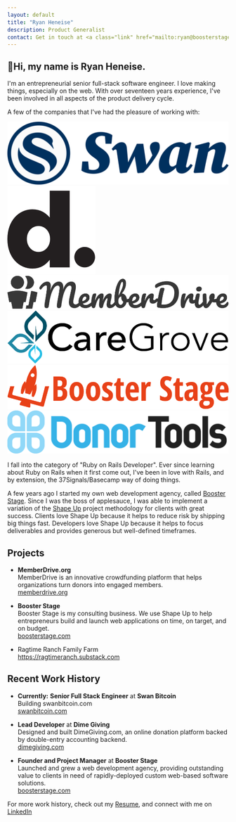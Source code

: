 ```yaml
---
layout: default
title: "Ryan Heneise"
description: Product Generalist
contact: Get in touch at <a class="link" href="mailto:ryan@boosterstage.com">ryan@boosterstage.com</a>
---
```


## 👋Hi, my name is Ryan Heneise.

I'm an entrepreneurial senior full-stack software engineer. I love making things, especially on the web. With over seventeen years experience, I've been involved in all aspects of the product delivery cycle. 

A few of the companies that I've had the pleasure of working with: 

<div class="grid grid-cols-2 lg:grid-cols-3 gap-4 mt-12 mb-20">

  <div class="flex items-center justify-center"><a href="https://swanbitcoin.com/"><img alt="Swan" class="m-0 h-12" src="./assets/swan.png" /></a></div>
  <div class="flex items-center justify-center"><a href="https://boosterstage.com/portfolio/dime-giving/"><img alt="Dime Giving" class="m-0 h-12" src="./assets/dime-giving.png" /></a></div>
  <div class="flex items-center justify-center"><a href="https://memberdrive.org/"><img alt="Memberdrive" class="m-0 h-8" src="./assets/memberdrive.png" /></a></div>
  <div class="flex items-center justify-center"><a href="https://boosterstage.com/portfolio/caregrove/"><img alt="Caregrove" class="m-0 h-10" src="./assets/caregrove.png" /></a></div>
  <div class="flex items-center justify-center"><a href="https://boosterstage.com/"><img alt="Booster Stage" class="m-0 h-8" src="./assets/boosterstage.png" /></a></div>
  <div class="flex items-center justify-center"><a href="https://boosterstage.com/portfolio/donortools/"><img alt="DonorTools" class="m-0 h-8" src="./assets/donortools.png" /></a></div>
  <!-- <div class="flex items-center justify-center"><a href="https://biola.edu/"><img alt="Biola University" class="m-0 h-20" src="./assets/biola.png" /></a></div> -->

</div>


I fall into the category of "Ruby on Rails Developer". Ever since learning about Ruby on Rails when it first come out, I've been in love with Rails, and by extension, the 37Signals/Basecamp way of doing things. 

A few years ago I started my own web development agency, called [Booster Stage](https://boosterstage.com). Since I was the boss of applesauce, I was able to implement a variation of the [Shape Up](https://basecamp.com/shapeup) project methodology for clients with great success. Clients love Shape Up because it helps to reduce risk by shipping big things fast. Developers love Shape Up because it helps to focus deliverables and provides generous but well-defined timeframes.

## Projects

- **MemberDrive.org**\
  MemberDrive is an innovative crowdfunding platform that helps organizations turn donors into engaged members.\
	[memberdrive.org](https://memberdrive.org)

- **Booster Stage**\
  Booster Stage is my consulting business. We use Shape Up to help entrepreneurs build and launch web applications on time, on target, and on budget.\
  [boosterstage.com](https://boosterstage.com)

- Ragtime Ranch Family Farm\
  https://ragtimeranch.substack.com
  
## Recent Work History

- <strong class="text-red-500">Currently:</strong> **Senior Full Stack Engineer** at **Swan Bitcoin**\
  Building swanbitcoin.com\
  [swanbitcoin.com](https://swanbitcoin.com)

- **Lead Developer** at **Dime Giving**\
	Designed and built DimeGiving.com, an online donation platform backed by double-entry accounting backend. \
	[dimegiving.com](https://dimegiving.com)

- **Founder and Project Manager** at **Booster Stage**\
  Launched and grew a web development agency, providing outstanding value to clients in need of rapidly-deployed custom web-based software solutions.\
  [boosterstage.com](https://boosterstage.com)
   
For more work history, check out my [Resume](./resume), and connect with me on [LinkedIn](https://www.linkedin.com/in/heneise)